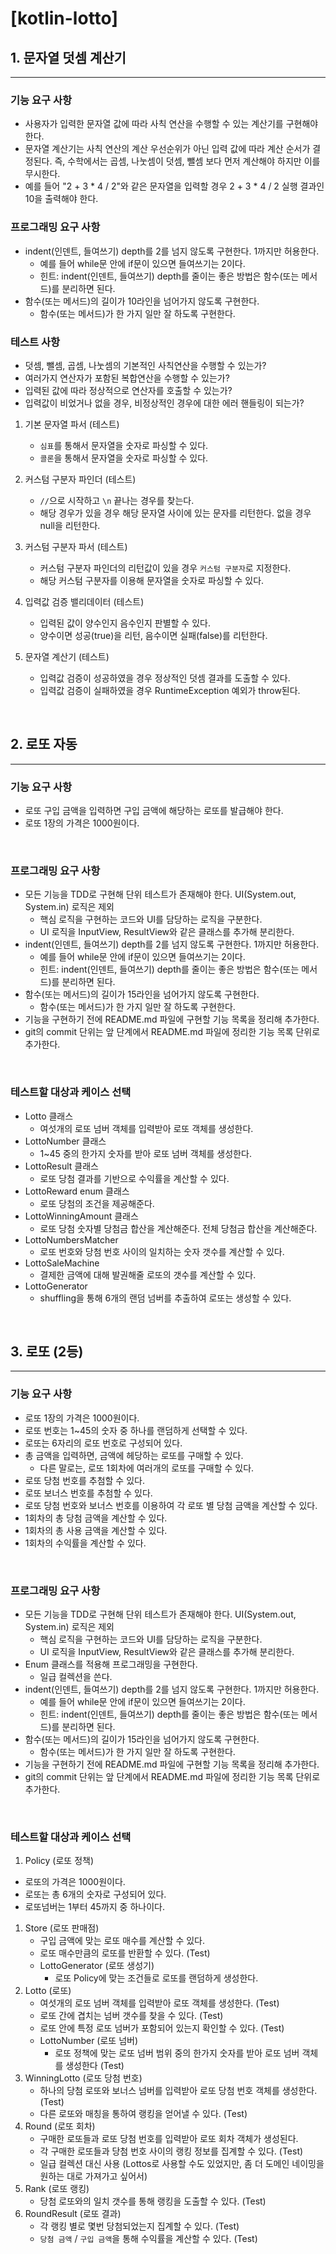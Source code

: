 # [kotlin-lotto]

## 1. 문자열 덧셈 계산기

---

### 기능 요구 사항
- 사용자가 입력한 문자열 값에 따라 사칙 연산을 수행할 수 있는 계산기를 구현해야 한다.
- 문자열 계산기는 사칙 연산의 계산 우선순위가 아닌 입력 값에 따라 계산 순서가 결정된다. 즉, 수학에서는 곱셈, 나눗셈이 덧셈, 뺄셈 보다 먼저 계산해야 하지만 이를 무시한다.
- 예를 들어 "2 + 3 * 4 / 2"와 같은 문자열을 입력할 경우 2 + 3 * 4 / 2 실행 결과인 10을 출력해야 한다.

### 프로그래밍 요구 사항

- indent(인덴트, 들여쓰기) depth를 2를 넘지 않도록 구현한다. 1까지만 허용한다.
  - 예를 들어 while문 안에 if문이 있으면 들여쓰기는 2이다.
  - 힌트: indent(인덴트, 들여쓰기) depth를 줄이는 좋은 방법은 함수(또는 메서드)를 분리하면 된다.
- 함수(또는 메서드)의 길이가 10라인을 넘어가지 않도록 구현한다.
   - 함수(또는 메서드)가 한 가지 일만 잘 하도록 구현한다.

### 테스트 사항

- 덧셈, 뺄셈, 곱셈, 나눗셈의 기본적인 사칙연산을 수행할 수 있는가?
- 여러가지 연산자가 포함된 복합연산을 수행할 수 있는가?
- 입력된 값에 따라 정상적으로 연산자를 호출할 수 있는가?
- 입력값이 비었거나 없을 경우, 비정상적인 경우에 대한 에러 핸들링이 되는가?

1. 기본 문자열 파서 (테스트)
   - `심표`를 통해서 문자열을 숫자로 파싱할 수 있다.
   - `콜론`을 통해서 문자열을 숫자로 파싱할 수 있다.

2. 커스텀 구분자 파인더 (테스트)
   - `//`으로 시작하고 `\n` 끝나는 경우를 찾는다.
   - 해당 경우가 있을 경우 해당 문자열 사이에 있는 문자를 리턴한다. 없을 경우 null을 리턴한다.

3. 커스텀 구분자 파서 (테스트)
   - 커스텀 구분자 파인더의 리턴값이 있을 경우 `커스텀 구분자`로 지정한다.
   - 해당 커스텀 구분자를 이용해 문자열을 숫자로 파싱할 수 있다.

4. 입력값 검증 밸리데이터 (테스트)
   - 입력된 값이 양수인지 음수인지 판별할 수 있다.
   - 양수이면 성공(true)을 리턴, 음수이면 실패(false)를 리턴한다.

5. 문자열 계산기 (테스트)
   - 입력값 검증이 성공하였을 경우 정상적인 덧셈 결과를 도출할 수 있다.
   - 입력값 검증이 실패하였을 경우 RuntimeException 예외가 throw된다.
   

<br/>

## 2. 로또 자동

---

### 기능 요구 사항
- 로또 구입 금액을 입력하면 구입 금액에 해당하는 로또를 발급해야 한다.
- 로또 1장의 가격은 1000원이다.

<br/>

### 프로그래밍 요구 사항
- 모든 기능을 TDD로 구현해 단위 테스트가 존재해야 한다. UI(System.out, System.in) 로직은 제외
  - 핵심 로직을 구현하는 코드와 UI를 담당하는 로직을 구분한다.
  - UI 로직을 InputView, ResultView와 같은 클래스를 추가해 분리한다.
- indent(인덴트, 들여쓰기) depth를 2를 넘지 않도록 구현한다. 1까지만 허용한다.
  - 예를 들어 while문 안에 if문이 있으면 들여쓰기는 2이다.
  - 힌트: indent(인덴트, 들여쓰기) depth를 줄이는 좋은 방법은 함수(또는 메서드)를 분리하면 된다.
- 함수(또는 메서드)의 길이가 15라인을 넘어가지 않도록 구현한다.
  - 함수(또는 메서드)가 한 가지 일만 잘 하도록 구현한다.
- 기능을 구현하기 전에 README.md 파일에 구현할 기능 목록을 정리해 추가한다.
- git의 commit 단위는 앞 단계에서 README.md 파일에 정리한 기능 목록 단위로 추가한다.

<br/>

### 테스트할 대상과 케이스 선택

- Lotto 클래스
  - 여섯개의 로또 넘버 객체를 입력받아 로또 객체를 생성한다.
- LottoNumber 클래스
  - 1~45 중의 한가지 숫자를 받아 로또 넘버 객체를 생성한다.
- LottoResult 클래스
   - 로또 당첨 결과를 기반으로 수익률을 계산할 수 있다.
- LottoReward enum 클래스
  - 로또 당첨의 조건을 제공해준다.
- LottoWinningAmount 클래스
  - 로또 당첨 숫자별 당첨금 합산을 계산해준다. 전체 당첨금 합산을 계산해준다.
- LottoNumbersMatcher
   - 로또 번호와 당첨 번호 사이의 일치하는 숫자 갯수를 계산할 수 있다.
- LottoSaleMachine
   - 결제한 금액에 대해 발권해줄 로또의 갯수를 계산할 수 있다.
- LottoGenerator
   - shuffling을 통해 6개의 랜덤 넘버를 추출하여 로또는 생성할 수 있다. 



<br/>

## 3. 로또 (2등)

---

### 기능 요구 사항
- 로또 1장의 가격은 1000원이다.
- 로또 번호는 1~45의 숫자 중 하나를 랜덤하게 선택할 수 있다.
- 로또는 6자리의 로또 번호로 구성되어 있다.
- 총 금액을 입력하면, 금액에 헤당하는 로또를 구매할 수 있다. 
  - 다른 말로는, 로또 1회차에 여러개의 로또를 구매할 수 있다.
- 로또 당첨 번호를 추첨할 수 있다.
- 로또 보너스 번호를 추첨할 수 있다.
- 로또 당첨 번호와 보너스 번호를 이용하여 각 로또 별 당첨 금액을 계산할 수 있다.
- 1회차의 총 당첨 금액을 계산할 수 있다.
- 1회차의 총 사용 금액을 계산할 수 있다.
- 1회차의 수익률을 계산할 수 있다.



<br/>

### 프로그래밍 요구 사항
- 모든 기능을 TDD로 구현해 단위 테스트가 존재해야 한다. UI(System.out, System.in) 로직은 제외
  - 핵심 로직을 구현하는 코드와 UI를 담당하는 로직을 구분한다.
  - UI 로직을 InputView, ResultView와 같은 클래스를 추가해 분리한다.
- Enum 클래스를 적용해 프로그래밍을 구현한다.
  - 일급 컬렉션을 쓴다.
- indent(인덴트, 들여쓰기) depth를 2를 넘지 않도록 구현한다. 1까지만 허용한다.
    - 예를 들어 while문 안에 if문이 있으면 들여쓰기는 2이다.
    - 힌트: indent(인덴트, 들여쓰기) depth를 줄이는 좋은 방법은 함수(또는 메서드)를 분리하면 된다.
- 함수(또는 메서드)의 길이가 15라인을 넘어가지 않도록 구현한다.
    - 함수(또는 메서드)가 한 가지 일만 잘 하도록 구현한다.
- 기능을 구현하기 전에 README.md 파일에 구현할 기능 목록을 정리해 추가한다.
- git의 commit 단위는 앞 단계에서 README.md 파일에 정리한 기능 목록 단위로 추가한다.

<br/>

### 테스트할 대상과 케이스 선택

1. Policy (로또 정책)
  - 로또의 가격은 1000원이다.
  - 로또는 총 6개의 숫자로 구성되어 있다.
  - 로또넘버는 1부터 45까지 중 하나이다.
1. Store (로또 판매점)
   - 구입 금액에 맞는 로또 매수를 계산할 수 있다. 
   - 로또 매수만큼의 로또를 반환할 수 있다. (Test)
   - LottoGenerator (로또 생성기)
     - 로또 Policy에 맞는 조건들로 로또를 랜덤하게 생성한다.
2. Lotto (로또)
   - 여섯개의 로또 넘버 객체를 입력받아 로또 객체를 생성한다. (Test)
   - 로또 간에 겹치는 넘버 갯수를 찾을 수 있다. (Test)
   - 로또 안에 특정 로또 넘버가 포함되어 있는지 확인할 수 있다. (Test)
   - LottoNumber (로또 넘버)
     - 로또 정책에 맞는 로또 넘버 범위 중의 한가지 숫자를 받아 로또 넘버 객체를 생성한다 (Test)
3. WinningLotto (로또 당첨 번호)
   - 하나의 당첨 로또와 보너스 넘버를 입력받아 로또 당첨 번호 객체를 생성한다. (Test)
   - 다른 로또와 매칭을 통하여 랭킹을 얻어낼 수 있다. (Test)
4. Round (로또 회차)
   - 구매한 로또들과 로또 당첨 번호를 입력받아 로또 회차 객체가 생성된다. 
   - 각 구매한 로또들과 당첨 번호 사이의 랭킹 정보를 집계할 수 있다. (Test)
   - 일급 컬렉션 대신 사용 (Lottos로 사용할 수도 있었지만, 좀 더 도메인 네이밍을 원하는 대로 가져가고 싶어서)
5. Rank (로또 랭킹)
   - 당첨 로또와의 일치 갯수를 통해 랭킹을 도출할 수 있다. (Test)
6. RoundResult (로또 결과)
   - 각 랭킹 별로 몇번 당첨되었는지 집계할 수 있다. (Test)
   - `당첨 금액` / `구입 금액`을 통해 수익률을 계산할 수 있다. (Test)

